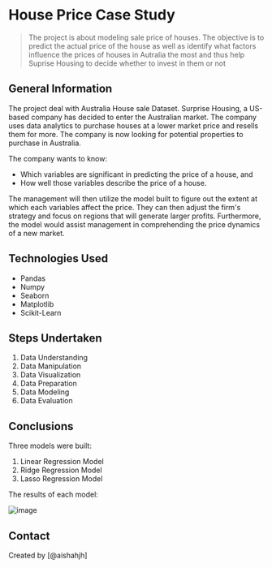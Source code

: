 # House Price Case Study
> The project is about modeling sale price of houses. The objective is to predict the actual price of the house as well as identify what factors influence the prices of houses in Autralia the most and thus help Suprise Housing to decide whether to invest in them or not


## General Information
The project deal with Australia House sale Dataset. Surprise Housing, a US-based company has decided to enter the Australian market. The company uses data analytics to purchase houses at a lower market price and resells them for more. The company is now looking for potential properties to purchase in Australia. 

The company wants to know:

- Which variables are significant in predicting the price of a house, and
- How well those variables describe the price of a house.

The management will then utilize the model built to figure out the extent at which each variables affect the price. They can then adjust the firm's strategy and focus on regions that will generate larger profits. Furthermore, the model would assist management in comprehending the price dynamics of a new market.

## Technologies Used
- Pandas 
- Numpy
- Seaborn
- Matplotlib
- Scikit-Learn

## Steps Undertaken
1. Data Understanding
2. Data Manipulation
3. Data Visualization
4. Data Preparation
5. Data Modeling
6. Data Evaluation

## Conclusions
Three models were built: 

 1. Linear Regression Model
 2. Ridge Regression Model
 3. Lasso Regression Model
 
 The results of each model: 
 
 ![image](https://user-images.githubusercontent.com/100279497/172643939-2e88e91f-3579-4d41-8f56-1e44e71285ef.png)


## Contact
Created by [@aishahjh]
